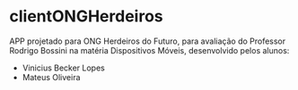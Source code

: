 # clientONGHerdeiros

APP projetado para ONG Herdeiros do Futuro, para avaliação do Professor Rodrigo Bossini na matéria Dispositivos Móveis, desenvolvido pelos alunos: 
- Vinicius Becker Lopes 
- Mateus Oliveira

